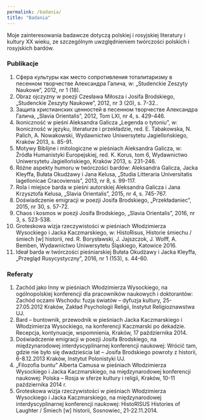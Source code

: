 ```yaml
---
permalink: /badania/
title: "Badania"
---
```


Moje zainteresowania badawcze dotyczą polskiej i rosyjskiej literatury i kultury XX wieku, ze szczególnym uwzględnieniem twórczości polskich i rosyjskich bardów.

### Publikacje
1. Сфера культуры как место сопротивления тоталитаризму в песенном творчестве Александра Галича, w: „Studenckie Zeszyty Naukowe”, 2012, nr 1 (18).
2. Obraz ojczyzny w poezji Czesława Miłosza i Josifa Brodskiego, „Studenckie Zeszyty Naukowe”, 2012, nr 3 (20), s. 7-32..
3. Защита христианских ценностей в песенном творчестве Александра Галича, „Slavia Orientalis”, 2012, Tom LXI, nr 4, s. 429-446.
4. Ikoniczność w pieśni Aleksandra Galicza „Legenda o tytoniu”, w: Ikoniczność w języku, literaturze i przekładzie, red. E. Tabakowska, N. Palich, A. Nowakowski, Wydawnictwo Uniwersytetu Jagiellońskiego, Kraków 2013, s. 85-91.
5. Motywy Biblijne i mitologiczne w pieśniach Aleksandra Galicza, w: Źródła Humanistyki Europejskiej, red. K. Korus, tom 6, Wydawnictwo Uniwersytetu Jagiellońskiego, Kraków 2013, s. 231-246.
6. Różne aspekty humoru w twórczości bardów: Aleksandra Galicza, Jacka Kleyffa, Bułata Okudżawy i Jana Kelusa, „Studia Litteraria Universitatis Iagellonicae Cracoviensis”, 2013, nr 8, s. 99-117.
7. Rola i miejsce barda w pieśni autorskiej Aleksandra Galicza i Jana Krzysztofa Kelusa, „Slavia Orientalis”, 2015, nr 4, s. 745-767.
8. Doświadczenie emigracji w poezji Josifa Brodskiego, „Przekładaniec”, 2015, nr 30, s. 57-72.
9. Chaos i kosmos w poezji Josifa Brodskiego, „Slavia Orientalis”, 2016, nr 3, s. 523-538.
10. Groteskowa wizja rzeczywistości w pieśniach Włodzimierza Wysockiego i Jacka Kaczmarskiego, w: HistoRisus, Historie śmiechu / śmiech [w] historii, red. R. Borysławski, J. Jajszczok, J. Wolff, A. Bemben, Wydawnictwo Uniwersytetu Śląskiego, Katowice 2016.
11. Ideał barda w twórczości pieśniarskiej Bułata Okudżawy i Jacka Kleyffa, „Przegląd Rusycystyczny”, 2016, nr 1 (153), s. 44-60.

### Referaty
1. Zachód jako Inny w pieśniach Włodzimierza Wysockiego, na ogólnopolskiej konferencji dla pracowników naukowych i doktorantów: Zachód  oczami Wschodu: fuzja światów – dyfuzja kultury, 25-27.05.2012 Kraków, Zakład Psychologii Religii, Instytut Religioznawstwa UJ.
2. Bard – buntownik, przewodnik w pieśniach Jacka Kaczmarskiego i Włodzimierza Wysockiego, na konferencji Kaczmarski po dekadzie. Recepcja, kontynuacje, wspomnienia, Kraków, 17 października 2014.
3. Doświadczenie emigracji w poezji Josifa Brodskiego, na międzynarodowej interdyscyplinarnej konferencji naukowej: Wrócić tam, gdzie nie było się dwadzieścia lat – Josifa Brodskiego powroty z historii, 6-8.12.2013 Kraków, Instytut Polonistyki UJ.
4. „Filozofia buntu” Alberta Camusa w pieśniach Włodzimierza Wysockiego i Jacka Kaczmarskiego, na międzynarodowej konferencji naukowej: Polska – Rosja w sferze kultury i religii, Kraków, 10-11 października 2014 r.
5. Groteskowa wizja rzeczywistości w pieśniach Włodzimierza Wysockiego i Jacka Kaczmarskiego, na międzynarodowej interdyscyplinarnej konferencji naukowej: HistoRISUS Histories of Laughter / Śmiech [w] historii, Sosnowiec, 21-22.11.2014.
